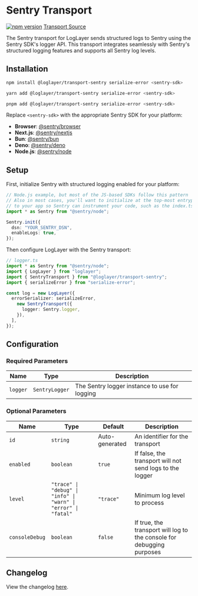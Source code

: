 # Sentry Transport <Badge type="warning" text="Browser" /> <Badge type="tip" text="Server" /> <Badge type="info" text="Deno" /> <Badge type="info" text="Bun" />

[![npm version](https://img.shields.io/npm/v/@loglayer/transport-sentry.svg)](https://www.npmjs.com/package/@loglayer/transport-sentry)
[Transport Source](https://github.com/loglayer/loglayer/tree/master/packages/transports/sentry)

The Sentry transport for LogLayer sends structured logs to Sentry using the Sentry SDK's logger API. This transport integrates seamlessly with Sentry's structured logging features and supports all Sentry log levels.

## Installation

```bash
npm install @loglayer/transport-sentry serialize-error <sentry-sdk>
```

```bash
yarn add @loglayer/transport-sentry serialize-error <sentry-sdk>
```

```bash
pnpm add @loglayer/transport-sentry serialize-error <sentry-sdk>
```

Replace `<sentry-sdk>` with the appropriate Sentry SDK for your platform:

- **Browser**: [@sentry/browser](https://docs.sentry.io/platforms/javascript/logs/)
- **Next.js**: [@sentry/nextjs](https://docs.sentry.io/platforms/javascript/guides/nextjs/logs/)
- **Bun**: [@sentry/bun](https://docs.sentry.io/platforms/javascript/guides/bun/logs/)
- **Deno**: [@sentry/deno](https://docs.sentry.io/platforms/javascript/guides/deno/)
- **Node.js**: [@sentry/node](https://docs.sentry.io/platforms/javascript/guides/node/)

## Setup

First, initialize Sentry with structured logging enabled for your platform:

```typescript
// Node.js example, but most of the JS-based SDKs follow this pattern
// Also in most cases, you'll want to initialize at the top-most entrypoint
// to your app so Sentry can instrument your code, such as the index.ts file
import * as Sentry from "@sentry/node";

Sentry.init({
  dsn: "YOUR_SENTRY_DSN",
  enableLogs: true,
});
```

Then configure LogLayer with the Sentry transport:

```typescript
// logger.ts
import * as Sentry from "@sentry/node";
import { LogLayer } from "loglayer";
import { SentryTransport } from "@loglayer/transport-sentry";
import { serializeError } from "serialize-error";

const log = new LogLayer({
  errorSerializer: serializeError, 
    new SentryTransport({
      logger: Sentry.logger,
    }),
  ],
});
```

## Configuration

### Required Parameters

| Name | Type | Description |
|------|------|-------------|
| `logger` | `SentryLogger` | The Sentry logger instance to use for logging |

### Optional Parameters

| Name | Type | Default | Description |
|------|------|---------|-------------|
| `id` | `string` | Auto-generated | An identifier for the transport |
| `enabled` | `boolean` | `true` | If false, the transport will not send logs to the logger |
| `level` | `"trace" \| "debug" \| "info" \| "warn" \| "error" \| "fatal"` | `"trace"` | Minimum log level to process |
| `consoleDebug` | `boolean` | `false` | If true, the transport will log to the console for debugging purposes |

## Changelog

View the changelog [here](./changelogs/sentry-changelog.md).

